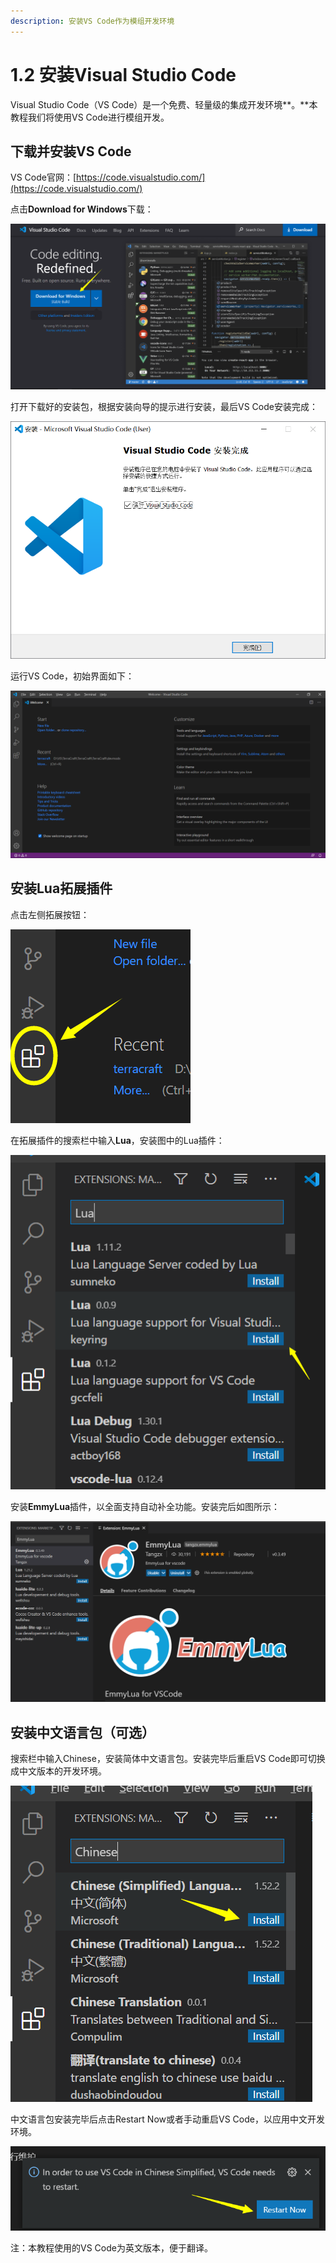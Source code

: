 ```yaml
---
description: 安装VS Code作为模组开发环境
---
```


# 1.2 安装Visual Studio Code

Visual Studio Code（VS Code）是一个免费、轻量级的集成开发环境**。**本教程我们将使用VS Code进行模组开发。

## 下载并安装VS Code

VS Code官网：[https://code.visualstudio.com/](https://code.visualstudio.com/)

点击**Download for Windows**下载：

![](../../../.gitbook/assets/image%20%282%29.png)

打开下载好的安装包，根据安装向导的提示进行安装，最后VS Code安装完成：

![](../../../.gitbook/assets/image%20%281%29.png)

运行VS Code，初始界面如下：

![](../../../.gitbook/assets/image%20%286%29.png)

## **安装Lua拓展插件**

点击左侧拓展按钮：

![](../../../.gitbook/assets/image%20%287%29.png)

在拓展插件的搜索栏中输入**Lua**，安装图中的Lua插件：

![](../../../.gitbook/assets/image%20%289%29.png)

安装**EmmyLua**插件，以全面支持自动补全功能。安装完后如图所示：

![](../../../.gitbook/assets/image%20%2825%29.png)



## **安装中文语言包（可选）**

搜索栏中输入Chinese，安装简体中文语言包。安装完毕后重启VS Code即可切换成中文版本的开发环境。

![](../../../.gitbook/assets/image%20%284%29.png)

中文语言包安装完毕后点击Restart Now或者手动重启VS Code，以应用中文开发环境。

![](../../../.gitbook/assets/image%20%288%29.png)

注：本教程使用的VS Code为英文版本，便于翻译。

